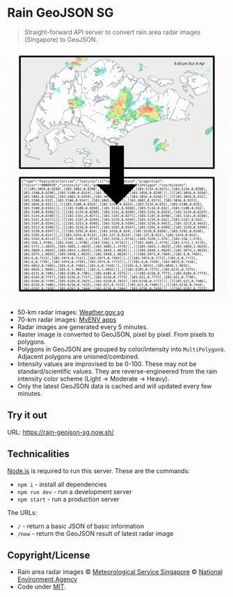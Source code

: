 Rain GeoJSON SG
===

> Straight-forward API server to convert rain area radar images (Singapore) to GeoJSON.

![Convert rain area radar image to GeoJSON](radar2geojson.png)

- 50-km radar images: [Weather.gov.sg](http://www.weather.gov.sg/weather-rain-area-50km/)
- 70-km radar images: [MyENV apps](http://www.nea.gov.sg/)
- Radar images are generated every 5 minutes.
- Raster image is converted to GeoJSON, pixel by pixel. From pixels to polygons.
- Polygons in GeoJSON are grouped by color/intensity into `MultiPolygon`s. Adjacent polygons are unioned/combined.
- Intensity values are improvised to be 0-100. These may not be standard/scientific values. They are reverse-engineered from the rain intensity color scheme (Light → Moderate → Heavy).
- Only the latest GeoJSON data is cached and will updated every few minutes.

Try it out
---

URL: <https://rain-geojson-sg.now.sh/>

Technicalities
---

[Node.js](https://nodejs.org/) is required to run this server. These are the commands:

- `npm i` - install all dependencies
- `npm run dev` - run a development server
- `npm start` - run a production server

The URLs:

- `/` - return a basic JSON of basic information
- `/now` - return the GeoJSON result of latest radar image

Copyright/License
---

- Rain area radar images © [Meteorological Service Singapore](http://www.weather.gov.sg/) © [National Environment Agency](http://www.nea.gov.sg/)
- Code under [MIT](https://cheeaun.mit-license.org/).